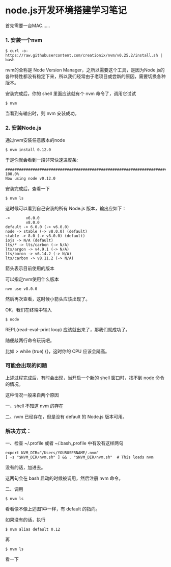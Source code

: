 # node.js开发环境搭建学习笔记



首先需要一台MAC......



### 1. 安装一个nvm



```
$ curl -o- https://raw.githubusercontent.com/creationix/nvm/v0.25.2/install.sh | bash
```

nvm的全称是 Node Version Manager，之所以需要这个工具，是因为Node.js的各种特性都没有稳定下来，所以我们经常由于老项目或尝新的原因，需要切换各种版本。



安装完成后，你的 shell 里面应该就有个 nvm 命令了，调用它试试



```
$ nvm
```



当看到有输出时，则 nvm 安装成功。



### 2. 安装Node.js



通过nvm安装任意版本的node



```
$ nvm install 0.12.0
```



于是你就会看到一段非常快速进度条:



```
######################################################################## 100.0%
Now using node v0.12.0
```



安装完成后，查看一下



```
$ nvm ls
```



这时候可以看到自己安装的所有 Node.js 版本，输出应如下：



```
->       v6.0.0
         v8.0.0
default -> 6.0.0 (-> v6.0.0)
node -> stable (-> v8.0.0) (default)
stable -> 8.0 (-> v8.0.0) (default)
iojs -> N/A (default)
lts/* -> lts/carbon (-> N/A)
lts/argon -> v4.9.1 (-> N/A)
lts/boron -> v6.14.2 (-> N/A)
lts/carbon -> v8.11.2 (-> N/A)
```



箭头表示目前使用的版本



可以指定nvm使用什么版本



```
nvm use v8.0.0
```



然后再次查看，这时候小箭头应该出现了。



OK，我们在终端中输入



```
$ node
```



REPL(read–eval–print loop) 应该就出来了，那我们就成功了。



随便敲两行命令玩玩吧。



比如 > while (true) {}，这时你的 CPU 应该会飚高。



### 可能会出现的问题



上述过程完成后，有时会出现，当开启一个新的 shell 窗口时，找不到 node 命令的情况。



这种情况一般来自两个原因



一、shell 不知道 nvm 的存在



二、nvm 已经存在，但是没有 default 的 Node.js 版本可用。



### 解决方式：



一、检查 ~/.profile 或者 ~/.bash_profile 中有没有这样两句



```
export NVM_DIR="/Users/YOURUSERNAME/.nvm"
[ -s "$NVM_DIR/nvm.sh" ] && . "$NVM_DIR/nvm.sh"  # This loads nvm
```



没有的话，加进去。

这两句会在 bash 启动的时候被调用，然后注册 nvm 命令。



二、调用



```
$ nvm ls
```



看看像不像上述图1中一样，有 default 的指向。



如果没有的话，执行



```
$ nvm alias default 0.12
```



再



```
$ nvm ls
```



看一下